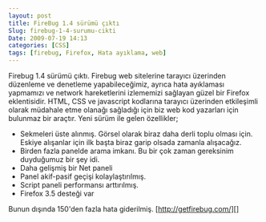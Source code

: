 ```yaml
---
layout: post
title: FireBug 1.4 sürümü çıktı
Slug: firebug-1-4-surumu-cikti
Date: 2009-07-19 14:13
categories: [CSS]
tags: [firebug, Firefox, Hata ayıklama, web]
---
```


Firebug 1.4 sürümü çıktı. Firebug web sitelerine tarayıcı üzerinden
düzenleme ve denetleme yapabileceğimiz, ayrıca hata ayıklaması yapmamızı
ve network hareketlerini izlememizi sağlayan güzel bir Firefox
eklentisidir. HTML, CSS ve javascript kodlarına tarayıcı üzerinden
etkileşimli olarak müdahale etme olanağı sağladığı için biz web kod
yazarları için bulunmaz bir araçtır. Yeni sürüm ile gelen özellikler;

-   Sekmeleri üste alınmış. Görsel olarak biraz daha derli toplu olması
    için. Eskiye alışanlar için ilk başta biraz garip olsada zamanla
    alışacağız.
-   Birden fazla panelde arama imkanı. Bu bir çok zaman gereksinim
    duyduğumuz bir şey idi.
-   Daha gelişmiş bir Net paneli
-   Panel akif-pasif geçişi kolaylaştırılmış.
-   Script paneli performansı arttırılmış.
-   Firefox 3.5 desteği var

Bunun dışında 150'den fazla hata giderilmiş. [http://getfirebug.com/][]

  [http://getfirebug.com/]: http://getfirebug.com/
